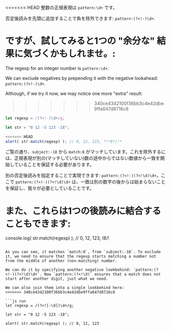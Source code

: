 
<<<<<<< HEAD
整数の正規表現は `pattern:\d+` です。

否定後読みを先頭に追加することで負を除外できます: `pattern:(?<!-)\d+`.

ですが、試してみると1つの "余分な" 結果に気づくかもしれませ。:
=======
The regexp for an integer number is `pattern:\d+`.

We can exclude negatives by prepending it with the negative lookahead: `pattern:(?<!-)\d+`.

Although, if we try it now, we may notice one more "extra" result:
>>>>>>> 340ce4342100f36bb3c4e42dbe9ffa647d8716c8

```js run
let regexp = /(?<!-)\d+/g;

let str = "0 12 -5 123 -18";

<<<<<<< HEAD
alert( str.match(regexp) ); // 0, 12, 123, *!*8*/!*
```

ご覧の通り、`subject:-18` から `match:8` がマッチしています。これを除外するには、正規表現が別の(マッチしていない)数の途中からではない数値から一致を開始していることを保証する必要があります。

別の否定後読みを指定することで実現できます: `pattern:(?<!-)(?<!\d)\d+`。ここで `pattern:(?<!-)(?<!\d)\d+` は、一致は別の数字の後からは始まらないことを保証し、我々が必要としていることです。

また、これらは1つの後読みに結合することもできます:
=======
console.log( str.match(regexp) ); // 0, 12, 123, *!*8*/!*
```

As you can see, it matches `match:8`, from `subject:-18`. To exclude it, we need to ensure that the regexp starts matching a number not from the middle of another (non-matching) number.

We can do it by specifying another negative lookbehind: `pattern:(?<!-)(?<!\d)\d+`. Now `pattern:(?<!\d)` ensures that a match does not start after another digit, just what we need.

We can also join them into a single lookbehind here:
>>>>>>> 340ce4342100f36bb3c4e42dbe9ffa647d8716c8

```js run
let regexp = /(?<![-\d])\d+/g;

let str = "0 12 -5 123 -18";

alert( str.match(regexp) ); // 0, 12, 123
```
